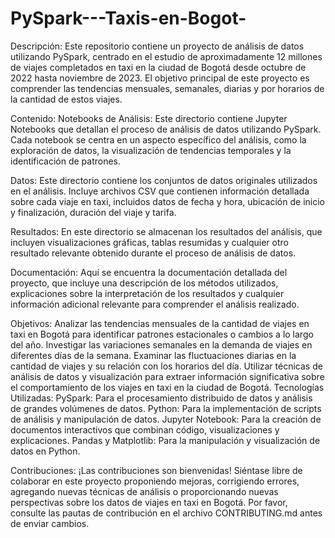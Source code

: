 # PySpark---Taxis-en-Bogot-
Descripción:
Este repositorio contiene un proyecto de análisis de datos utilizando PySpark, centrado en el estudio de aproximadamente 12 millones de viajes completados en taxi en la ciudad de Bogotá desde octubre de 2022 hasta noviembre de 2023. El objetivo principal de este proyecto es comprender las tendencias mensuales, semanales, diarias y por horarios de la cantidad de estos viajes.

Contenido:
Notebooks de Análisis: Este directorio contiene Jupyter Notebooks que detallan el proceso de análisis de datos utilizando PySpark. Cada notebook se centra en un aspecto específico del análisis, como la exploración de datos, la visualización de tendencias temporales y la identificación de patrones.

Datos: Este directorio contiene los conjuntos de datos originales utilizados en el análisis. Incluye archivos CSV que contienen información detallada sobre cada viaje en taxi, incluidos datos de fecha y hora, ubicación de inicio y finalización, duración del viaje y tarifa.

Resultados: En este directorio se almacenan los resultados del análisis, que incluyen visualizaciones gráficas, tablas resumidas y cualquier otro resultado relevante obtenido durante el proceso de análisis de datos.

Documentación: Aquí se encuentra la documentación detallada del proyecto, que incluye una descripción de los métodos utilizados, explicaciones sobre la interpretación de los resultados y cualquier información adicional relevante para comprender el análisis realizado.

Objetivos:
Analizar las tendencias mensuales de la cantidad de viajes en taxi en Bogotá para identificar patrones estacionales o cambios a lo largo del año.
Investigar las variaciones semanales en la demanda de viajes en diferentes días de la semana.
Examinar las fluctuaciones diarias en la cantidad de viajes y su relación con los horarios del día.
Utilizar técnicas de análisis de datos y visualización para extraer información significativa sobre el comportamiento de los viajes en taxi en la ciudad de Bogotá.
Tecnologías Utilizadas:
PySpark: Para el procesamiento distribuido de datos y análisis de grandes volúmenes de datos.
Python: Para la implementación de scripts de análisis y manipulación de datos.
Jupyter Notebook: Para la creación de documentos interactivos que combinan código, visualizaciones y explicaciones.
Pandas y Matplotlib: Para la manipulación y visualización de datos en Python.

Contribuciones:
¡Las contribuciones son bienvenidas! Siéntase libre de colaborar en este proyecto proponiendo mejoras, corrigiendo errores, agregando nuevas técnicas de análisis o proporcionando nuevas perspectivas sobre los datos de viajes en taxi en Bogotá. Por favor, consulte las pautas de contribución en el archivo CONTRIBUTING.md antes de enviar cambios.
